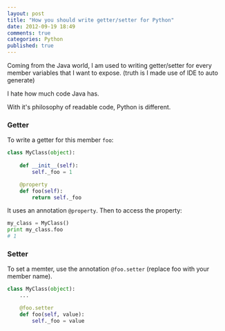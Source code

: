 ```yaml
---
layout: post
title: "How you should write getter/setter for Python"
date: 2012-09-19 18:49
comments: true
categories: Python
published: true
---
```


Coming from the Java world, I am used to writing getter/setter for every member variables that I want to expose. (truth is I made use of IDE to auto generate)

I hate how much code Java has.

With it's philosophy of readable code, Python is different. 

<!-- more -->

### Getter ###

To write a getter for this member `foo`:

``` python
class MyClass(object):
	
	def __init__(self):
		self._foo = 1

	@property
	def foo(self):
		return self._foo
```

It uses an annotation `@property`. Then to access the property:

``` python
my_class = MyClass()
print my_class.foo
# 1
```

### Setter ###

To set a memter, use the annotation `@foo.setter` (replace foo with your member name).

``` python
class MyClass(object):
	...

	@foo.setter
	def foo(self, value):
		self._foo = value
```

<!-- http://stackoverflow.com/questions/6618002/python-property-versus-getters-and-setters -->